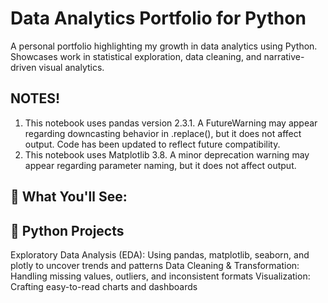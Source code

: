 # Data Analytics Portfolio for Python
A personal portfolio highlighting my growth in data analytics using Python. Showcases work in statistical exploration, data cleaning, and narrative-driven visual analytics. 

## NOTES!
1. This notebook uses pandas version 2.3.1. A FutureWarning may appear regarding downcasting behavior in .replace(), but it does not affect output. Code has been updated to reflect future compatibility.
2. This notebook uses Matplotlib 3.8. A minor deprecation warning may appear regarding parameter naming, but it does not affect output.

## 🧠 What You'll See:
## 🐍 Python Projects
Exploratory Data Analysis (EDA): Using pandas, matplotlib, seaborn, and plotly to uncover trends and patterns
Data Cleaning & Transformation: Handling missing values, outliers, and inconsistent formats
Visualization: Crafting easy-to-read charts and dashboards
